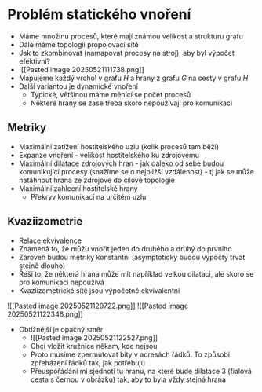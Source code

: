 # Problém statického vnoření
- Máme množinu procesů, které mají známou velikost a strukturu grafu
- Dále máme topologii propojovací sítě
- Jak to zkombinovat (namapovat procesy na stroj), aby byl výpočet efektivní?
- ![[Pasted image 20250521111738.png]]
- Mapujeme každý vrchol v grafu $H$ a hrany z grafu $G$ na cesty v grafu $H$
- Další variantou je dynamické vnoření
	- Typické, většinou máme měnící se počet procesů
	- Některé hrany se zase třeba skoro nepoužívají pro komunikaci

## Metriky
- Maximální zatížení hostitelského uzlu (kolik procesů tam běží)
- Expanze vnoření - velikost hostitelského ku zdrojovému
- Maximální dilatace zdrojových hran - jak daleko od sebe budou komunikující procesy (snažíme se o nejbližší vzdálenost) - tj jak se může natáhnout hrana ze zdrojové do cílové topologie
- Maximální zahlcení hostitelské hrany
	- Překryv komunikací na určitém uzlu

## Kvaziizometrie
- Relace ekvivalence
- Znamená to, že můžu vnořit jeden do druhého a druhý do prvního
- Zároveň budou metriky konstantní (asymptoticky budou výpočty trvat stejně dlouho)
- Řeší to, že některá hrana může mít například velkou dilataci, ale skoro se pro komunikaci nepoužívá
- Kvaziizometrické sítě jsou výpočetně ekvivalentní

![[Pasted image 20250521120722.png]]
![[Pasted image 20250521122346.png]]
- Obtížnější je opačný směr
	- ![[Pasted image 20250521122527.png]]
	- Chci vložit kružnice někam, kde nejsou
	- Proto musíme zpermutovat bity v adresách řádků. To způsobí zpřeházení řádků tak, jak potřebuju
	- Přeuspořádání mi sjednotí tu hranu, na které bude dilatace 3 (fialová cesta s černou v obrázku) tak, aby to byla vždy stejná hrana